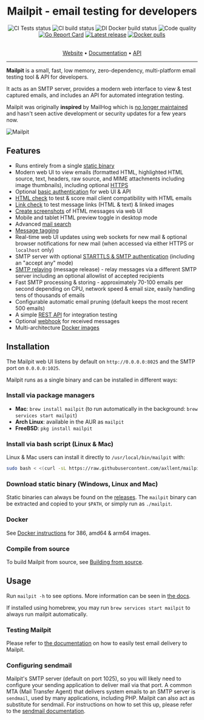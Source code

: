 <h1 align="center">
  Mailpit - email testing for developers
</h1>

<div align="center">
    <img src="https://github.com/axllent/mailpit/actions/workflows/tests.yml/badge.svg" alt="CI Tests status">
    <img src="https://github.com/axllent/mailpit/actions/workflows/release-build.yml/badge.svg" alt="CI build status">
    <img src="https://github.com/axllent/mailpit/actions/workflows/build-docker.yml/badge.svg" alt="DI Docker build status">
    <img src="https://github.com/axllent/mailpit/actions/workflows/codeql-analysis.yml/badge.svg" alt="Code quality">
    <a href="https://goreportcard.com/report/github.com/axllent/mailpit"><img src="https://goreportcard.com/badge/github.com/axllent/mailpit" alt="Go Report Card"></a>
    <a href="https://github.com/axllent/mailpit/releases/latest"><img src="https://img.shields.io/github/v/release/axllent/mailpit.svg" alt="Latest release"></a>
    <a href="https://hub.docker.com/r/axllent/mailpit"><img src="https://img.shields.io/docker/pulls/axllent/mailpit.svg" alt="Docker pulls"></a>
</div>
<br>
<p align="center">
  <a href="https://mailpit.axllent.org">Website</a>  •
  <a href="https://mailpit.axllent.org/docs/">Documentation</a>  •
  <a href="https://mailpit.axllent.org/docs/api-v1/">API</a>
</p>

<hr>

**Mailpit** is a small, fast, low memory, zero-dependency, multi-platform email testing tool & API for developers.

It acts as an SMTP server, provides a modern web interface to view & test captured emails, and includes an API for automated integration testing.

Mailpit was originally **inspired** by MailHog which is [no longer maintained](https://github.com/mailhog/MailHog/issues/442#issuecomment-1493415258) and hasn't seen active development or security updates for a few years now.

![Mailpit](https://raw.githubusercontent.com/axllent/mailpit/develop/server/ui-src/screenshot.png)


## Features

- Runs entirely from a single [static binary](https://mailpit.axllent.org/docs/install/)
- Modern web UI to view emails (formatted HTML, highlighted HTML source, text, headers, raw source, and MIME attachments
including image thumbnails), including optional [HTTPS](https://mailpit.axllent.org/docs/configuration/https/)
- Optional [basic authentication](https://mailpit.axllent.org/docs/configuration/frontend-authentication/) for web UI & API
- [HTML check](https://mailpit.axllent.org/docs/usage/html-check/) to test & score mail client compatibility with HTML emails
- [Link check](https://mailpit.axllent.org/docs/usage/link-check/) to test message links (HTML & text) & linked images
- [Create screenshots](https://mailpit.axllent.org/docs/usage/html-screenshots/) of HTML messages via web UI
- Mobile and tablet HTML preview toggle in desktop mode
- Advanced [mail search](https://mailpit.axllent.org/docs/usage/search-filters/)
- [Message tagging](https://mailpit.axllent.org/docs/usage/tagging/)
- Real-time web UI updates using web sockets for new mail & optional browser notifications for new mail (when accessed
via either HTTPS or `localhost` only)
- SMTP server with optional [STARTTLS & SMTP authentication](https://mailpit.axllent.org/docs/configuration/smtp-authentication/) (including an
"accept any" mode)
- [SMTP relaying](https://mailpit.axllent.org/docs/configuration/smtp-relay/) (message release) - relay messages via a different SMTP server
including an optional allowlist of accepted recipients
- Fast SMTP processing & storing - approximately 70-100 emails per second depending on CPU, network speed & email size,
easily handling tens of thousands of emails
- Configurable automatic email pruning (default keeps the most recent 500 emails)
- A simple [REST API](https://mailpit.axllent.org/docs/api-v1/) for integration testing
- Optional [webhook](https://mailpit.axllent.org/docs/integration/webhook/) for received messages
- Multi-architecture [Docker images](https://mailpit.axllent.org/docs/install/docker/)


## Installation

The Mailpit web UI listens by default on `http://0.0.0.0:8025` and the SMTP port on `0.0.0.0:1025`.

Mailpit runs as a single binary and can be installed in different ways:


### Install via package managers

- **Mac**: `brew install mailpit` (to run automatically in the background: `brew services start mailpit`)
- **Arch Linux**: available in the AUR as `mailpit`
- **FreeBSD**: `pkg install mailpit`


### Install via bash script (Linux & Mac)

Linux & Mac users can install it directly to `/usr/local/bin/mailpit` with:

```bash
sudo bash < <(curl -sL https://raw.githubusercontent.com/axllent/mailpit/develop/install.sh)
```


### Download static binary (Windows, Linux and Mac)

Static binaries can always be found on the [releases](https://github.com/axllent/mailpit/releases/latest). The `mailpit` binary can be extracted and copied to your `$PATH`, or simply run as `./mailpit`.


### Docker

See [Docker instructions](https://mailpit.axllent.org/docs/install/docker/) for 386, amd64 & arm64 images.


### Compile from source

To build Mailpit from source, see [Building from source](https://mailpit.axllent.org/docs/install/source/).


## Usage

Run `mailpit -h` to see options. More information can be seen in [the docs](https://mailpit.axllent.org/docs/configuration/runtime-options/).

If installed using homebrew, you may run `brew services start mailpit` to always run mailpit automatically.


### Testing Mailpit

Please refer to [the documentation](https://mailpit.axllent.org/docs/install/testing/) on how to easily test email delivery to Mailpit.


### Configuring sendmail

Mailpit's SMTP server (default on port 1025), so you will likely need to configure your sending application to deliver mail via that port. 
A common MTA (Mail Transfer Agent) that delivers system emails to an SMTP server is `sendmail`, used by many applications, including PHP. 
Mailpit can also act as substitute for sendmail. For instructions on how to set this up, please refer to the [sendmail documentation](https://mailpit.axllent.org/docs/install/sendmail/).
